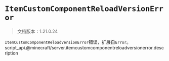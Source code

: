 # `ItemCustomComponentReloadVersionError`

> 文档版本：1.21.0.24

`ItemCustomComponentReloadVersionError`错误，扩展自`Error`。script_api.@minecraft/server.itemcustomcomponentreloadversionerror.description
